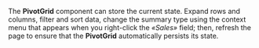 The **PivotGrid** component can store the current state. Expand rows and columns, filter and sort data, change the summary type using the context menu that appears when you right-click the _&laquo;Sales&raquo;_ field; then, refresh the page to&nbsp;ensure that the **PivotGrid** automatically persists its state.
